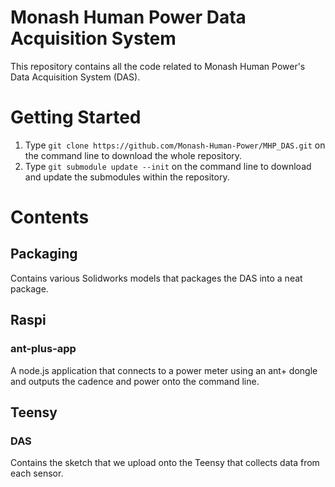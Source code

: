 # Monash Human Power Data Acquisition System

This repository contains all the code related to Monash Human Power's Data Acquisition System (DAS).

# Getting Started
1. Type `git clone https://github.com/Monash-Human-Power/MHP_DAS.git` on the command line to download the whole repository.
2. Type `git submodule update --init` on the command line to download and update the submodules within the repository.

# Contents
## Packaging
Contains various Solidworks models that packages the DAS into a neat package.

## Raspi
### ant-plus-app
A node.js application that connects to a power meter using an ant+ dongle and outputs the cadence and power onto the command line.

## Teensy
### DAS
Contains the sketch that we upload onto the Teensy that collects data from each sensor.